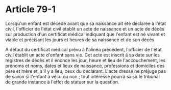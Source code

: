 # Article 79-1

Lorsqu'un enfant est décédé avant que sa naissance ait été déclarée à l'état civil, l'officier de l'état civil établit un acte de naissance et un acte de décès sur production d'un certificat médical indiquant que l'enfant est né vivant et viable et précisant les jours et heures de sa naissance et de son décès.

A défaut du certificat médical prévu à l'alinéa précédent, l'officier de l'état civil établit un acte d'enfant sans vie. Cet acte est inscrit à sa date sur les registres de décès et il énonce les jour, heure et lieu de l'accouchement, les prénoms et noms, dates et lieux de naissance, professions et domiciles des père et mère et, s'il y a lieu, ceux du déclarant. L'acte dressé ne préjuge pas de savoir si l'enfant a vécu ou non ; tout intéressé pourra saisir le tribunal de grande instance à l'effet de statuer sur la question.
